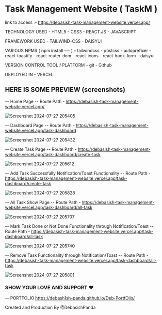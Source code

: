 # Task Management Website ( TaskM )

link to access :- https://debasish-task-management-website.vercel.app/

  TECHNOLOGY USED
    - HTML5
    - CSS3
    - REACT.JS
    - JAVASCRIPT
    
  FRAMEWORK USED
    - TAILWIND-CSS
    - DAISYUI
    
  VARIOUS NPMS (  npm install --- )
    - tailwindcss
    - postcss
    - autoprefixer
    - react-toastify
    - react-router-dom
    - react-icons
    - react-hook-form
    - daisyui
    
  VERSION CONTROL TOOL / PLATFORM
    - git
    - Github
    
  DEPLOYED IN
    - VERCEL


## HERE IS SOME PREVIEW (screenshots)

  -- Home Page
    -- Route Path - https://debasish-task-management-website.vercel.app/
    
  ![Screenshot 2024-07-27 205405](https://github.com/user-attachments/assets/2454ed86-cefa-464e-88c8-b26753aef236)

  -- Dashboard Page 
    -- Route Path - https://debasish-task-management-website.vercel.app/task-dashboard

  ![Screenshot 2024-07-27 205432](https://github.com/user-attachments/assets/42cc97b8-58a5-4917-aee1-64c20feccfae)

  -- Create Task Page
    -- Route Path - https://debasish-task-management-website.vercel.app/task-dashboard/create-task

  ![Screenshot 2024-07-27 205612](https://github.com/user-attachments/assets/8d94f705-452c-46fc-b831-cdeba1be109b)

  -- Add Task Successfully Notification/Toast Functionality
    -- Route Path - https://debasish-task-management-website.vercel.app/task-dashboard/create-task 

  ![Screenshot 2024-07-27 205828](https://github.com/user-attachments/assets/2cd8b2f2-a19e-40f9-afc9-146af0b002d3)

  -- All Task Show Page
    -- Route Path - https://debasish-task-management-website.vercel.app/task-dashboard/all-task

  ![Screenshot 2024-07-27 205707](https://github.com/user-attachments/assets/c117e32a-ca71-4de1-9c8c-dccc4f30e842)

  -- Mark Task Done or Not Done Functionality through Notification/Toast
    -- Route Path - https://debasish-task-management-website.vercel.app/task-dashboard/all-task

  ![Screenshot 2024-07-27 205740](https://github.com/user-attachments/assets/e4b704d5-902d-46f1-952c-0c4aefb23a2b)

  -- Remove Task Functionality through Notification/Toast
    -- Route Path - https://debasish-task-management-website.vercel.app/task-dashboard/all-task

  ![Screenshot 2024-07-27 205801](https://github.com/user-attachments/assets/234d228f-e865-47e6-9ade-6d21f796279a)




  ### SHOW YOUR LOVE AND SUPPORT ❤️ 

  -- PORTFOLIO
     https://debash1sh-panda.github.io/Deb-PortfOlio/

  Created and Production By @DebasishPanda

